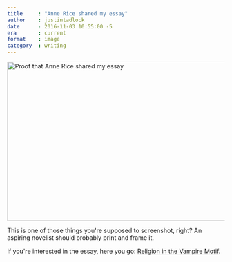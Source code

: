 ```yaml
---
title     : "Anne Rice shared my essay"
author    : justintadlock
date      : 2016-11-03 10:55:00 -5
era       : current
format    : image
category  : writing
---
```


<img src="http://justintadlock.com/blog/wp-content/uploads/2016/11/anne-rice-vampire-essay.png" alt="Proof that Anne Rice shared my essay" width="508" height="368" class="aligncenter size-full wp-image-7264" />

This is one of those things you're supposed to screenshot, right?  An aspiring novelist should probably print and frame it.

If you're interested in the essay, here you go: <a href="http://justintadlock.com/writing/religion-in-the-vampire-motif">Religion in the Vampire Motif</a>.
